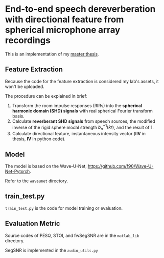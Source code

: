 # End-to-end speech dereverberation with directional feature from spherical microphone array recordings

This is an implementation of my [master thesis](https://chungks603.github.io/assets/master-thesis.pdf).



## Feature Extraction

Because the code for the feature extraction is considered my lab's assets, it won't be uploaded.

The procedure can be explained in brief:

1. Transform the room impulse responses (RIRs) into the **spherical harmonic domain (SHD) signals** with real spherical Fourier transform basis.
2. Calculate **reverberant SHD signals** from speech sources, the modified inverse of the rigid sphere modal strength $b^{-1}_n(kr)$, and the result of 1.
3. Calculate directional feature, instantaneous intensity vector (**IIV** in thesis, **IV** in python code).



## Model

The model is based on the Wave-U-Net, https://github.com/f90/Wave-U-Net-Pytorch.

Refer to the `waveunet` directory.



## train_test.py

`train_test.py` is the code for model training or evaluation.



## Evaluation Metric

Source codes of PESQ, STOI, and fwSegSNR are in the `matlab_lib` directory.

SegSNR is implemented in the `audio_utils.py`